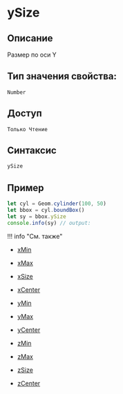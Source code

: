 # ySize

## Описание
Размер по оси Y

## Тип значения свойства:
`Number`

## Доступ
`Только Чтение`

## Синтаксис
``` javascript
ySize
```
## Пример
``` javascript linenums="1"
let cyl = Geom.cylinder(100, 50)
let bbox = cyl.boundBox()
let sy = bbox.ySize
console.info(sy) // output:
```
!!! info "См. также"

- [xMin](./xMin.md)

- [xMax](./xMax.md)

- [xSize](./xSize.md)

- [xCenter](./xCenter.md)

- [yMin](./yMin.md)

- [yMax](./yMax.md)

- [yCenter](./yCenter.md)

- [zMin](./zMin.md)

- [zMax](./zMax.md)

- [zSize](./zSize.md)

- [zCenter](./zCenter.md)
